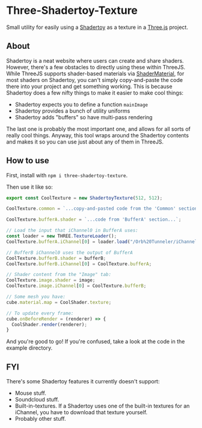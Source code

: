# Three-Shadertoy-Texture

Small utility for easily using a [Shadertoy](https://www.shadertoy.com/) as a texture in a [Three.js](https://threejs.org/) project.

## About

Shadertoy is a neat website where users can create and share shaders. However, there's a few obstacles to
directly using these within ThreeJS. While ThreeJS supports shader-based materials via 
[ShaderMaterial](https://threejs.org/docs/?q=ShaderMa#api/en/materials/ShaderMaterial), for most shaders on
Shadertoy, you can't simply copy-and-paste the code there into your project and get something working. This
is because Shadertoy does a few nifty things to make it easier to make cool things:

  - Shadertoy expects you to define a function `mainImage`
  - Shadertoy provides a bunch of utility uniforms
  - Shadertoy adds "buffers" so have multi-pass rendering

The last one is probably the most important one, and allows for all sorts of really cool things. Anyway,
this tool wraps around the Shadertoy contents and makes it so you can use just about any of them in ThreeJS.

## How to use

First, install with `npm i three-shadertoy-texture`.

Then use it like so:

``` typescript
export const CoolTexture = new ShadertoyTexture(512, 512);

CoolTexture.common = `...copy-and-pasted code from the 'Common' section...`;

CoolTexture.bufferA.shader = `...code from 'BufferA' section...`;

// Load the input that iChannel0 in BufferA uses:
const loader = new THREE.TextureLoader();
CoolTexture.bufferA.iChannel[0] = loader.load("/Orb%20Tunneler/iChannel0.jpg");

// BufferB iChannel0 uses the output of BufferA
CoolTexture.bufferB.shader = bufferB;
CoolTexture.bufferB.iChannel[0] = CoolTexture.bufferA;

// Shader content from the "Image" tab:
CoolTexture.image.shader = image;
CoolTexture.image.iChannel[0] = CoolTexture.bufferB;

// Some mesh you have:
cube.material.map = CoolShader.texture;

// To update every frame:
cube.onBeforeRender = (renderer) => {
  CoolShader.render(renderer);
}
```

And you're good to go! If you're confused, take a look at the code
in the example directory.

## FYI

There's some Shadertoy features it currently doesn't support:

- Mouse stuff.
- Soundcloud stuff.
- Built-in-textures.
  If a Shadertoy uses one of the built-in textures for an iChannel, you
  have to download that texture yourself.
- Probably other stuff.

